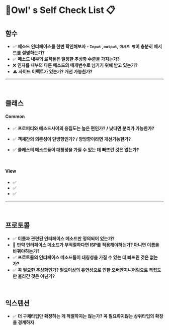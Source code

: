 # 🦉Owl' s  Self Check List 📋



## 함수

- ✅ **메소드 인터페이스를 한번 확인해보자 - `Input` ,`output`, `메서드 명`이 충분히 메서드를 설명하는가?**
- ✅ **메소드 내부의 로직들은 일정한 추상화 수준을 가지는가?**
- ❌ **인자를 내부의 다른 메소드의 매개변수로 넘기기 위해 받고 있는가?**
- ⚠️ **사이드 이펙트가 있는가?   개선 가능한가?**

---

<br>

## 클래스

#### Common

- ✅  **프로퍼티와 메소드사이의 응집도는 높은 편인가? / 낮다면 분리가 가능한가?**

- ✅  **객체간의 의존성이 단방향인가? / 양방향이라면 개선가능한가?**

- ✅  **클래스의 메소드들이 대칭성을 가질 수 있는 데 빠뜨린 것은 없는가?**

  

<br>

#### View

- ✅
- ✅
- ✅

---

<br>

## 프로토콜

- ✅ **이름과 관련된 인터페이스 메소드만 정의되어 있는가?**
- 💬 **만약 인터페이스 메소드가 부적절하다면 ISP를 적용해야하는가? 아니면 이름을 바꿔야하는가?**
- ✅  **프로토콜의 인터페이스 메소드들이 대칭성을 가질 수 있는 데 빠뜨린 것은 없는가?**
- ✅  **꼭 필요한 추상화인가? 필요이상의 유연성으로 인한 오버엔지니어링으로 복잡도만 올라간 것은 아닌가?**

<br>

## 익스텐션

- ✅ **더 구체타입만 확장하는 게 적절하지는 않는가? 꼭 필요하지않는 상위타입의 확장을 경계하자**

